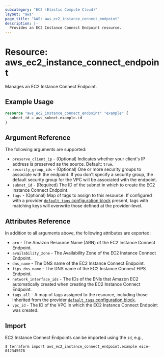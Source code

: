 ```yaml
---
subcategory: "EC2 (Elastic Compute Cloud)"
layout: "aws"
page_title: "AWS: aws_ec2_instance_connect_endpoint"
description: |-
  Provides an EC2 Instance Connect Endpoint resource.
---
```


# Resource: aws_ec2_instance_connect_endpoint

Manages an EC2 Instance Connect Endpoint.

## Example Usage

```terraform
resource "aws_ec2_instance_connect_endpoint" "example" {
  subnet_id = aws_subnet.example.id
}
```

## Argument Reference

The following arguments are supported:

* `preserve_client_ip` - (Optional) Indicates whether your client's IP address is preserved as the source. Default: `true`.
* `security_group_ids` - (Optional) One or more security groups to associate with the endpoint. If you don't specify a security group, the default security group for the VPC will be associated with the endpoint.
* `subnet_id` - (Required) The ID of the subnet in which to create the EC2 Instance Connect Endpoint.
* `tags` - (Optional) Map of tags to assign to this resource. If configured with a provider [`default_tags` configuration block](https://registry.terraform.io/providers/hashicorp/aws/latest/docs#default_tags-configuration-block) present, tags with matching keys will overwrite those defined at the provider-level.

## Attributes Reference

In addition to all arguments above, the following attributes are exported:

* `arn` - The Amazon Resource Name (ARN) of the EC2 Instance Connect Endpoint.
* `availability_zone` - The Availability Zone of the EC2 Instance Connect Endpoint.
* `dns_name` - The DNS name of the EC2 Instance Connect Endpoint.
* `fips_dns_name` - The DNS name of the EC2 Instance Connect FIPS Endpoint.
* `network_interface_ids` - The IDs of the ENIs that Amazon EC2 automatically created when creating the EC2 Instance Connect Endpoint.
* `tags_all` - A map of tags assigned to the resource, including those inherited from the provider [`default_tags` configuration block](https://registry.terraform.io/providers/hashicorp/aws/latest/docs#default_tags-configuration-block).
* `vpc_id` - The ID of the VPC in which the EC2 Instance Connect Endpoint was created.

## Import

EC2 Instance Connect Endpoints can be imported using the `id`, e.g.,

```
$ terraform import aws_ec2_instance_connect_endpoint.example eice-012345678
```